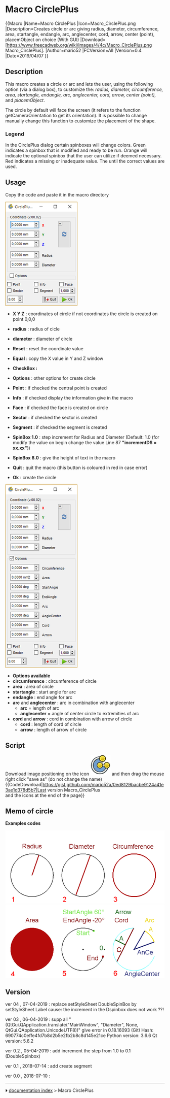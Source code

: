 # Macro CirclePlus
{{Macro
|Name=Macro CirclePlus
|Icon=Macro_CirclePlus.png
|Description=Creates circle or arc giving radius, diameter, circumference, area, startangle, endangle, arc, anglecenter, cord, arrow, center (point), placemObject on choice (With GUI)
|Download=[https://www.freecadweb.org/wiki/images/4/4c/Macro_CirclePlus.png Macro_CirclePlus].
|Author=mario52
|FCVersion=All
|Version=0.4
|Date=2019/04/07
}}

## Description

This macro creates a circle or arc and lets the user, using the following option (via a dialog box), to customize the: *radius, diameter, circumference, area, startangle, endangle, arc, anglecenter, cord, arrow, center (point),* and *placemObject*.

The circle by default will face the screen (it refers to the function getCameraOrientation to get its orientation). It is possible to change manually change this function to customize the placement of the shape.

### Legend

In the CirclePlus dialog certain spinboxes will change colors. Green indicates a spinbox that is modified and ready to be run. Orange will indicate the optional spinbox that the user can utilize if deemed necessary. Red indicates a missing or inadequate value. The until the correct values are used.

 

## Usage

Copy the code and paste it in the macro directory

![](images/Macro_CirclePlus_00.png )

-   **X Y Z** : coordinates of circle if not coordinates the circle is created on point 0,0,0
-   **radius** : radius of cicle
-   **diameter** : diameter of circle
-   ****Reset**** : reset the coordinate value
-   ****Equal**** : copy the X value in Y and Z window
-   **CheckBox :**
-   **Options** : other options for create circle
-   **Point** : if checked the central point is created
-   **Info** : if checked display the information give in the macro
-   **Face** : if checked the face is created on circle
-   **Sector** : if checked the sector is created
-   **Segment** : if checked the segment is created
-   **SpinBox 1.0** : step increment for Radius and Diameter (Default: 1.0 (for modify the value on begin change the value Line 87 **\"incrementDS = xx.xx\"**))
-   **SpinBox 8.0** : give the height of text in the macro

-   ****Quit**** : quit the macro (this button is coloured in red in case error)
-   ****Ok**** : create the circle

  ![](images/Macro_CirclePlus_01.png )

-   **Options available**
-   **circumference** : circumference of circle
-   **area** : area of circle
-   **startangle** : start angle for arc
-   **endangle** : end angle for arc
-   **arc** and **anglecenter** : arc in combination with anglecenter
    -   **arc** = length of arc
    -   **anglecenter** = angle of center circle to extremities of arc
-   **cord** and **arrow** : cord in combination with arrow of circle
    -   **cord** : length of cord of circle
    -   **arrow** : length of arrow of circle

 

## Script

Download image positioning on the icon <img alt="" src=images/Macro_CirclePlus.png  style="width:64px;"> and then drag the mouse right click \"save as\" (do not change the name)
{{CodeDownload|https://gist.github.com/mario52a/0ed8129bacbe9124a41e3ae1d378d5b7|Last version Macro_CirclePlus <br />and the icons at the end of the page}}

## Memo of circle 

**Examples codes**

<img alt="examples 1, 2, 3" src=images/Macro_Circle_01.png  style="width:640px;">   <img alt="examples" src=images/Macro_Circle_02.png  style="width:640px;">  

## Version

ver 04 , 07-04-2019 : replace setStyleSheet DoubleSpinBox by setStyleSheet Label cause: the increment in the Dspinbox does not work ??!

ver 03 , 06-04-2019 : supp all \"(QtGui.QApplication.translate(\"MainWindow\", \"Diameter\", None, QtGui.QApplication.UnicodeUTF8))\" give error in 0.18.16093 (Git) Hash: 690774c0effe4fd7b8d2b5e2fb2b8c8d145e21ce Python version: 3.6.6 Qt version: 5.6.2

ver 0.2 , 05-04-2019 : add increment the step from 1.0 to 0.1 (DoubleSpinbox)

ver 0.1 , 2018-07-14 : add create segment

ver 0.0 , 2018-07-10 :



---
⏵ [documentation index](../README.md) > Macro CirclePlus
